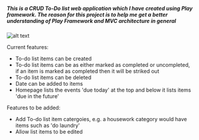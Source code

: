 ##### This is a CRUD To-Do list web application which I have created using Play framework. The reason for this project is to help me get a better understanding of Play Framework and MVC architecture in general

![alt text](https://i.imgur.com/Ycc3zbO.png)

Current features:
* To-do list items can be created
* To-do list items can be as either marked as completed or uncompleted, if an item is marked as completed then it will be striked out
* To-do list items can be deleted
* Date can be added to items
* Homepage lists the events 'due today' at the top and below it lists items 'due in the future'

Features to be added:
* Add To-do list item catergoies, e.g. a housework category would have items such as 'do laundry'
* Allow list items to be edited

